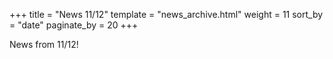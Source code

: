 +++
title = "News 11/12"
template = "news_archive.html"
weight = 11
sort_by = "date"
paginate_by = 20
+++

News from 11/12!

